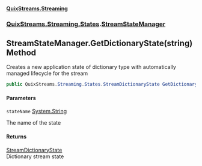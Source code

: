 #### [QuixStreams.Streaming](index.md 'index')
### [QuixStreams.Streaming.States](QuixStreams.Streaming.States.md 'QuixStreams.Streaming.States').[StreamStateManager](StreamStateManager.md 'QuixStreams.Streaming.States.StreamStateManager')

## StreamStateManager.GetDictionaryState(string) Method

Creates a new application state of dictionary type with automatically managed lifecycle for the stream

```csharp
public QuixStreams.Streaming.States.StreamDictionaryState GetDictionaryState(string stateName);
```
#### Parameters

<a name='QuixStreams.Streaming.States.StreamStateManager.GetDictionaryState(string).stateName'></a>

`stateName` [System.String](https://docs.microsoft.com/en-us/dotnet/api/System.String 'System.String')

The name of the state

#### Returns
[StreamDictionaryState](StreamDictionaryState.md 'QuixStreams.Streaming.States.StreamDictionaryState')  
Dictionary stream state